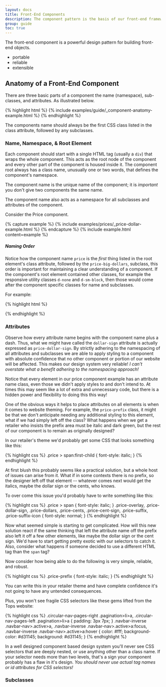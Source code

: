 ```yaml
---
layout: docs
title: Front-End Components
description: The component pattern is the basis of our front-end framework. 
group: guide
toc: true
---
```


The front-end component is a powerful design pattern for building 
front-end objects.

- portable
- reliable
- extensible

## Anatomy of a Front-End Component

There are three basic parts of a component the name (namespace), sub-classes, 
and attributes. As illustrated below.

{% highlight html %}
{% include examples/guide/_component-anatomy-example.html %}
{% endhighlight %}

The components name should always be the first CSS class listed 
in the class attribute, followed by any subclasses.

### Name, Namespace, & Root Element

Each component should start with a single HTML tag (usually a 
`div`) that wraps the whole component. This acts as the root 
node of the component and every other part of the component is 
housed inside it. The component root always has a class name, 
unusually one or two words, that defines the component's 
namespace. 

The component name is the unique name of the component; it 
is _important_ you don't give two components the same name. 

The component name also acts as a namespace for all subclasses 
and attributes of the component.

Consider the Price component.

{% capture example %}
{% include examples/prices/_price-dollar-example.html %}
{% endcapture %}
{% include example.html content=example %}

##### Naming Order

Notice how the component name `price` is the _first_ thing listed in the 
root element's class attribute, followed by the `price-big-dollars`, 
subclass, this order is important for maintaining a clear understanding 
of a component. If the component's root element contained other 
classes, for example the responsive utility classes `d-none` 
and `d-sm-block`, then those would come after the component 
specific classes for name and subclasses. 

For example:

{% highlight html %}
<p class="price price-big-dollars d-none d-sm-block"></p>
{% endhighlight %}


### Attributes

Observe how every attribute name begins with the component 
name plus a dash. Thus, what we might have called the 
`dollar-sign` attribute is actually expressed as `price-dollar-sign`. 
By strictly adhering to the namespacing of all attributes 
and subclasses we are able to apply styling to a component 
with absolute confidence that no other component or portion 
of our website will be affected. This makes our design system 
very reliable! _I can't overstate what a benefit adhering to 
the namespacing approach!_

Notice that every element in our price component example has an 
attribute name class, even those we didn't apply styles to and 
don't intend to. At times this may seem like a lot of extra and 
unnecessary code, but there is a hidden power and flexibility 
to doing this this way! 

One of the obvious ways it helps to place attributes on all 
elements is when it comes to website theming. For example, the 
`price-prefix` class, it might be that we don't anticipate 
needing any additional styling to this element, what if we had 
simply left off the class? What happens when we get a 
retailer who insists the prefix area must be italic and dark 
green, but the rest of our component is to remain as 
originally designed?

In our retailer's theme we'd probably get some CSS that looks 
something like this:

{% highlight css %}
.price > span:first-child {
  font-style: italic;
}
{% endhighlight %}

At first blush this probably seems like a practical solution, 
but a whole host of issues can arise from it. What if in some 
contexts there is no prefix, so the designer left off that 
element -- whatever comes next would get the italics, maybe 
the dollar sign or the cents, who knows. 

To over come this issue you'd probably have to write 
something like this: 

{% highlight css %}
.price > span {
  font-style: italic;
}
.price-overlay,
.price-dollar-sign,
.price-dollars,
.price-cents,
.price-cent-sign,
.price-suffix,
.price-suffix-icon {
  font-style: normal;
}
{% endhighlight %}

Now what seemed simple is starting to get complicated. How will 
this new solution react if the same thinking that left the 
attribute name off the prefix also left it off a few other 
elements, like maybe the dollar sign or the cent sign. We'd 
have to start getting pretty exotic with our selectors to 
catch it. Also, consider what happens if someone decided to 
use a different HTML tag than the `span` tag? 

Now consider how being able to do the following is very simple, 
reliable, and robust.

{% highlight css %}
.price-prefix {
  font-style: italic;
}
{% endhighlight %}

You can write this in your retailer theme and have complete 
confidence it's not going to have any untended consequences. 

Plus, you won't see fragile CSS selectors like these gems 
lifted from the Tops website:

{% highlight css %}
.circular-nav-pages-right .pagination>li>a, .circular-nav-pages-left .pagination>li>a {
     padding: 3px 7px;
}
.navbar-inverse .navbar-nav>.active>a, .navbar-inverse .navbar-nav>.active>a:focus, .navbar-inverse .navbar-nav>.active>a:hover {
  color: #fff;
  background-color: #d31145;
  background: #d31145;
}
{% endhighlight %}

In a well designed component based design system you'll never 
see CSS selectors that are deeply nested, or use anything other 
than a class name. If your selector needs more than two levels, 
that's a sign your component probably has a flaw in it's design. 
_You should never use actual tag names or id attributes for 
CSS selectors!_

### Subclasses 

